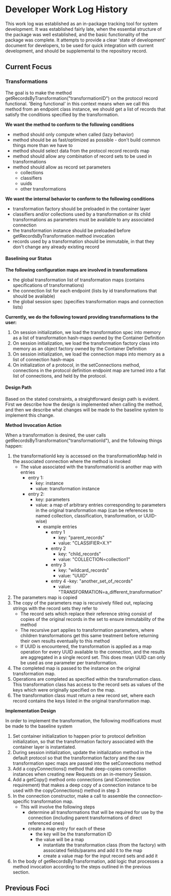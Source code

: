 # Developer Work Log History

This work log was established as an in-package tracking tool for
system development. It was established fairly late, when the essential
structure of the package was well established, and the basic functionality
of the package was complete. It attempts to provide a clear
'state of development' document for developers, to be used for quick integration
with current development, and should be supplemental to the repository record.


## Current Focus

### Transformations

The goal is to make the method getRecordsByTransformation("transformationID")
on the protocol record functional. 'Being functional' in this context means
when we call this method from an endpoint class instance, we should get a list
of records that satisfy the conditions specified by the transformation.

**We want the method to conform to the following conditions**

- method should only compute when called (lazy behavior)
- method should be as fast/optimized as possible - don't build common things more than we have to
- method should select data from the protocol record records map
- method should allow any combination of record sets to be used in transformations
- method should allow as record set parameters
    - collections
    - classifiers
    - uuids
    - other transformations

**We want the internal behavior to conform to the following conditions**

- transformation factory should be preloaded in the container layer
- classifiers and/or collections used by a transformation or its child transformations as parameters must be available to any associated connection
- the transformation instance should be preloaded before getRecordsByTransformation method invocation
- records used by a transformation should be immutable, in that they don't change any already existing record

#### Baselining our Status

**The following configuration maps are involved in transformations**

- the global transformation list of transformation maps (contains specifications of transformations)
- the connection list for each endpoint (lists by id transformations that should be available)
- the global session spec (specifies transformation maps and connection lists)

**Currently, we do the following toward providing transformations to the user:**

1. On session initialization, we load the transformation spec into memory as
a list of transformation hash-maps owned by the Container Definition
2. On session initialization, we load the transformation factory class into memory
as an object factory owned by the Container Definition
3. On session initialization, we load the connection maps into memory as a list
of connection hash-maps
4. On initialization of a protocol, in the setConnections method, connections in
the protocol definition endpoint map are turned into a flat list of connections,
and held by the protocol.

#### Design Path

Based on the stated constraints, a straightforward design path is evident. First we describe how the design is implemented when calling the method, and then we describe what changes will be made to the baseline system to implement this change.

**Method Invocation Action**

When a transformation is desired, the user calls getRecordsByTransformation("transformationId"), and the following things happen:


1. the transformationId key is accessed on the transformationMap held in the associated connection where the method is invoked
    - The value associated with the transformationId is another map with entries
        - entry 1:
            - key: instance
            - value: transformation instance
        - entry 2:
            - key: parameters
            - value: a map of arbitrary entries corresponding to parameters in the original transformation map (can be references to named collection, classification, transformation, or UUID-wise)
                - example entries
                    - entry 1
                        - key: "parent_records"
                        - value: "CLASSIFIER=X.Y"
                    - entry 2
                        - key: "child_records"
                        - value: "COLLECTION=collection1"
                    - entry 3
                        - key: "wildcard_records"
                        - value: "UUID"
                    - entry 4
                        -key: "another_set_of_records"
                        - value: "TRANSFORMATION=a_different_transformation"
2. The parameters map is copied
3. The copy of the parameters map is recursively filled out, replacing strings with the record sets they refer to
    - The record sets which replace their reference string consist of copies of the original records in the set to ensure immutability of the method
    - The recursive part applies to transformation parameters, where children transformations get this same treatment before returning their own results eventually to this method
    - If UUID is encountered, the transformation is applied as a map operation for every UUID available to the connection, and the results are aggregated in a single record set. This does mean UUID can only be used as one parameter per transformation.
4. The completed map is passed to the instance on the original transformation map.
5. Operations are completed as specified within the transformation class. This transformation class has access to the record sets as values of the keys which were originally specified on the map.
6. The transformation class must return a new record set, where each record contains the keys listed in the original transformation map.

**Implementation Design**

In order to implement the transformation, the following modifications must be made to the baseline system

1. Set container initialization to happen prior to protocol definition initialization, so that the transformation factory associated with the container layer is instantiated.
2. During session initialization, update the initialization method in the default protocol so that the transformation factory and the raw transformation spec maps are passed into the setConnections method
3. Add a copyConnections() method that deep-copies connection instances when creating new Requests on an in-memory Session.
4. Add a getCopy() method onto connections (and IConnection requirement) that makes a deep copy of a connection instance to be used with the copyConnections() method in step 3
5. In the connection constructor, make a call to assemble the connection-specific transformation map.
    - This will involve the following steps
        - determine all transformations that will be required for use by the connection (including parent transformations of direct referenced ones)
        - create a map entry for each of these
            - the key will be the transformation ID
            - the value will be a map
                - instantiate the transformation class (from the factory) with associated fields/params and add it to the map
                - create a value map for the input record sets and add it
6. In the body of getRecordsByTransformation, add logic that processes a method invocation according to the steps outlined in the previous section.

## Previous Foci
